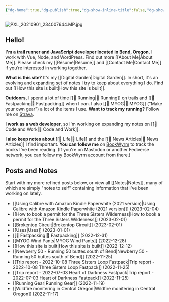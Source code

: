 ```yaml
---
{"dg-home":true,"dg-publish":true,"dg-show-inline-title":false,"dg-show-backlinks":false,"permalink":"/index/","tags":["gardenEntry"],"dgShowBacklinks":false,"dgShowInlineTitle":false,"dgPassFrontmatter":true}
---
```



![PXL_20210901_234007644.MP.jpg](/img/user/98-attachments/PXL_20210901_234007644.MP.jpg)

## Hello!

**I'm a trail runner and JavaScript developer located in Bend, Oregon.** I work with Vue, Node, and WordPress. Find out more [[About Me\|About Me]]. Please check my [[Résumé\|Résumé]] and [[Contact Me\|Contact Me]] if you’re interested in working together.

**What is this site?** It's my [[Digital Garden\|Digital Garden]]. In short, it's an evolving and expanding set of notes I try to keep about everything I do. Find out [[How this site is built\|How this site is built]].

**Outdoors,** I spend a lot of time [[📘 Running\|📘 Running]] on trails and [[📘 Fastpacking\|📘 Fastpacking]] when I can. I also [[📘 MYOG\|📘 MYOG]] ("Make your own gear") a lot of the items I use. **Want to track my running?** Follow me on [Strava](https://www.strava.com/athletes/1057219).

**I work as a web developer**, so I'm working on expanding my notes on [[📘 Code and Work\|📘 Code and Work]].

**I also keep notes about** [[📘 Life\|📘 Life]] and the [[📘 News Articles\|📘 News Articles]] I find important. **You can follow me** on [BookWyrm](https://bookwyrm.ajy.co/user/aaronjamesyoung) to track the books I've been reading. (If you're on Mastodon or another Fediverse network, you can follow my BookWyrm account from there.)

## Posts and Notes

Start with my more refined posts below, or view all [[Notes\|Notes]], many of which are simply "notes to self" containing information that I've been working on lately.
- [[Using Calibre with Amazon Kindle Paperwhite (2021 version)\|Using Calibre with Amazon Kindle Paperwhite (2021 version)]] (2023-02-04)
- [[How to book a permit for the Three Sisters Wilderness\|How to book a permit for the Three Sisters Wilderness]] (2023-02-01)
- [[Brokentop Circuit\|Brokentop Circuit]] (2023-02-01)
- [[Uses\|Uses]] (2023-01-01)
- [[📘 Fastpacking\|📘 Fastpacking]] (2022-12-31)
- [[MYOG Wind Pants\|MYOG Wind Pants]] (2022-12-28)
- [[How this site is built\|How this site is built]] (2022-12-12)
- [[Newberry 50 - Running 50 buttes south of Bend\|Newberry 50 - Running 50 buttes south of Bend]] (2022-11-25)
- [[Trip report - 2022-10-08 Three Sisters Loop Fastpack\|Trip report - 2022-10-08 Three Sisters Loop Fastpack]] (2022-11-25)
- [[Trip report - 2022-07-03 Heart of Darkness Fastpack\|Trip report - 2022-07-03 Heart of Darkness Fastpack]] (2022-11-25)
- [[Running Gear\|Running Gear]] (2022-11-19)
- [[Wildfire monitering in Central Oregon\|Wildfire monitering in Central Oregon]] (2022-11-17)


